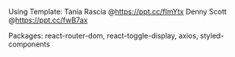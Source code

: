 Using Template: Tania Rascia @https://ppt.cc/fImYtx
                Denny Scott @https://ppt.cc/fwB7ax

Packages: react-router-dom, react-toggle-display, axios, styled-components

